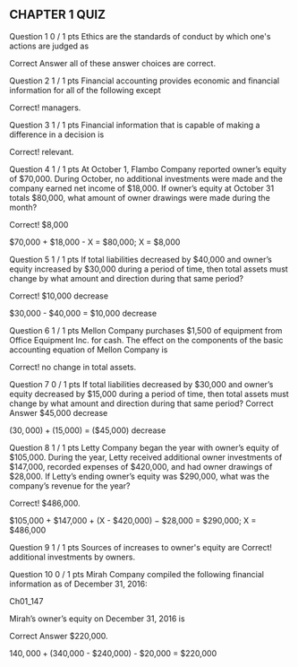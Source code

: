 ## CHAPTER 1 QUIZ

Question 1
0 / 1 pts
Ethics are the standards of conduct by which one's actions are judged as

Correct Answer
  all of these answer choices are correct.

Question 2
1 / 1 pts
Financial accounting provides economic and financial information for all of the following except

Correct!
  managers.


Question 3
1 / 1 pts
Financial information that is capable of making a difference in a decision is

Correct!
  relevant.


Question 4
1 / 1 pts
At October 1, Flambo Company reported owner’s equity of $70,000. During October, no additional investments were made and the company earned net income of $18,000. If owner’s equity at October 31 totals $80,000, what amount of owner drawings were made during the month?

Correct!
  $8,000

$70,000 + $18,000 - X = $80,000; X = $8,000


Question 5
1 / 1 pts
If total liabilities decreased by $40,000 and owner’s equity increased by $30,000 during a period of time, then total assets must change by what amount and direction during that same period?

Correct!
  $10,000 decrease

$30,000 - $40,000 = $10,000 decrease


Question 6
1 / 1 pts
Mellon Company purchases $1,500 of equipment from Office Equipment Inc. for cash. The effect on the components of the basic accounting equation of Mellon Company is

Correct!
  no change in total assets.


Question 7
0 / 1 pts
If total liabilities decreased by $30,000 and owner’s equity decreased by $15,000 during a period of time, then total assets must change by what amount and direction during that same period?
Correct Answer
  $45,000 decrease

($30,000) + ($15,000) = ($45,000) decrease


Question 8
1 / 1 pts
Letty Company began the year with owner’s equity of $105,000. During the year, Letty received additional owner investments of $147,000, recorded expenses of $420,000, and had owner drawings of $28,000. If Letty’s ending owner’s equity was $290,000, what was the company’s revenue for the year?

Correct!
  $486,000.

$105,000 + $147,000 + (X - $420,000) − $28,000 = $290,000; X = $486,000


Question 9
1 / 1 pts
Sources of increases to owner's equity are
Correct!
  additional investments by owners.


Question 10
0 / 1 pts
Mirah Company compiled the following financial information as of December 31, 2016:

Ch01_147

Mirah’s owner’s equity on December 31, 2016 is

Correct Answer
  $220,000.

$140,000 + ($340,000 - $240,000) - $20,000 = $220,000
